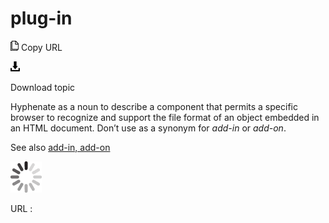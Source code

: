 ﻿# plug-in

![Copy URL](media/plug-in/Copy.png)
Copy URL

![Download](media/plug-in/Download.png)

Download topic

Hyphenate
as a noun to describe a component that permits a specific
browser to recognize and support the file format of an object
embedded in an HTML document. Don’t use as a synonym for *add-in* or *add-on*. 

See also [add-in, add-on](https://worldready.cloudapp.net/Styleguide/Read?id=2700&topicid=28773)

![In progress](media/plug-in/activity-large.gif)

URL :
